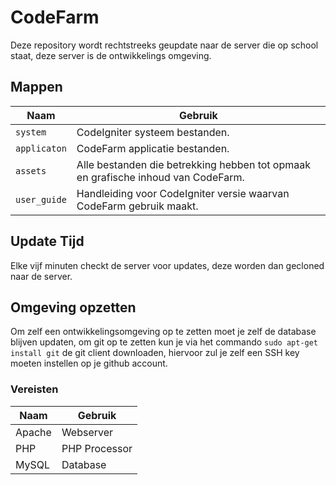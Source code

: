# CodeFarm

Deze repository wordt rechtstreeks geupdate naar de server die op school staat, deze server is de ontwikkelings omgeving.

## Mappen
Naam | Gebruik
--- | ---
`system` | CodeIgniter systeem bestanden.
`applicaton` | CodeFarm applicatie bestanden.
`assets` | Alle bestanden die betrekking hebben tot opmaak en grafische inhoud van CodeFarm.
`user_guide` | Handleiding voor CodeIgniter versie waarvan CodeFarm gebruik maakt.

## Update Tijd
Elke vijf minuten checkt de server voor updates, deze worden dan gecloned naar de server.

## Omgeving opzetten
Om zelf een ontwikkelingsomgeving op te zetten moet je zelf de database blijven updaten, om git op te zetten kun je via het commando `sudo apt-get install git` de git client downloaden, hiervoor zul je zelf een SSH key moeten instellen op je github account.

### Vereisten
Naam | Gebruik
--- | ---
Apache | Webserver
PHP | PHP Processor
MySQL | Database
